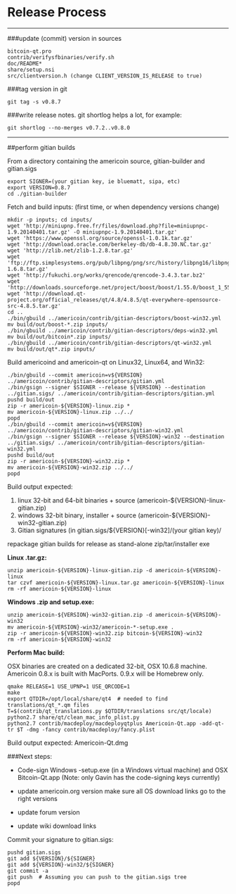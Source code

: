 Release Process
====================

* * *

###update (commit) version in sources


	bitcoin-qt.pro
	contrib/verifysfbinaries/verify.sh
	doc/README*
	share/setup.nsi
	src/clientversion.h (change CLIENT_VERSION_IS_RELEASE to true)

###tag version in git

	git tag -s v0.8.7

###write release notes. git shortlog helps a lot, for example:

	git shortlog --no-merges v0.7.2..v0.8.0

* * *

##perform gitian builds

 From a directory containing the americoin source, gitian-builder and gitian.sigs
  
	export SIGNER=(your gitian key, ie bluematt, sipa, etc)
	export VERSION=0.8.7
	cd ./gitian-builder

 Fetch and build inputs: (first time, or when dependency versions change)

	mkdir -p inputs; cd inputs/
	wget 'http://miniupnp.free.fr/files/download.php?file=miniupnpc-1.9.20140401.tar.gz' -O miniupnpc-1.9.20140401.tar.gz'
	wget 'https://www.openssl.org/source/openssl-1.0.1k.tar.gz'
	wget 'http://download.oracle.com/berkeley-db/db-4.8.30.NC.tar.gz'
	wget 'http://zlib.net/zlib-1.2.8.tar.gz'
	wget 'ftp://ftp.simplesystems.org/pub/libpng/png/src/history/libpng16/libpng-1.6.8.tar.gz'
	wget 'http://fukuchi.org/works/qrencode/qrencode-3.4.3.tar.bz2'
	wget 'http://downloads.sourceforge.net/project/boost/boost/1.55.0/boost_1_55_0.tar.bz2'
	wget 'http://download.qt-project.org/official_releases/qt/4.8/4.8.5/qt-everywhere-opensource-src-4.8.5.tar.gz'
	cd ..
	./bin/gbuild ../americoin/contrib/gitian-descriptors/boost-win32.yml
	mv build/out/boost-*.zip inputs/
	./bin/gbuild ../americoin/contrib/gitian-descriptors/deps-win32.yml
	mv build/out/bitcoin*.zip inputs/
	./bin/gbuild ../americoin/contrib/gitian-descriptors/qt-win32.yml
	mv build/out/qt*.zip inputs/

 Build americoind and americoin-qt on Linux32, Linux64, and Win32:
  
	./bin/gbuild --commit americoin=v${VERSION} ../americoin/contrib/gitian-descriptors/gitian.yml
	./bin/gsign --signer $SIGNER --release ${VERSION} --destination ../gitian.sigs/ ../americoin/contrib/gitian-descriptors/gitian.yml
	pushd build/out
	zip -r americoin-${VERSION}-linux.zip *
	mv americoin-${VERSION}-linux.zip ../../
	popd
	./bin/gbuild --commit americoin=v${VERSION} ../americoin/contrib/gitian-descriptors/gitian-win32.yml
	./bin/gsign --signer $SIGNER --release ${VERSION}-win32 --destination ../gitian.sigs/ ../americoin/contrib/gitian-descriptors/gitian-win32.yml
	pushd build/out
	zip -r americoin-${VERSION}-win32.zip *
	mv americoin-${VERSION}-win32.zip ../../
	popd

  Build output expected:

  1. linux 32-bit and 64-bit binaries + source (americoin-${VERSION}-linux-gitian.zip)
  2. windows 32-bit binary, installer + source (americoin-${VERSION}-win32-gitian.zip)
  3. Gitian signatures (in gitian.sigs/${VERSION}[-win32]/(your gitian key)/

repackage gitian builds for release as stand-alone zip/tar/installer exe

**Linux .tar.gz:**

	unzip americoin-${VERSION}-linux-gitian.zip -d americoin-${VERSION}-linux
	tar czvf americoin-${VERSION}-linux.tar.gz americoin-${VERSION}-linux
	rm -rf americoin-${VERSION}-linux

**Windows .zip and setup.exe:**

	unzip americoin-${VERSION}-win32-gitian.zip -d americoin-${VERSION}-win32
	mv americoin-${VERSION}-win32/americoin-*-setup.exe .
	zip -r americoin-${VERSION}-win32.zip bitcoin-${VERSION}-win32
	rm -rf americoin-${VERSION}-win32

**Perform Mac build:**

  OSX binaries are created on a dedicated 32-bit, OSX 10.6.8 machine.
  Americoin 0.8.x is built with MacPorts.  0.9.x will be Homebrew only.

	qmake RELEASE=1 USE_UPNP=1 USE_QRCODE=1
	make
	export QTDIR=/opt/local/share/qt4  # needed to find translations/qt_*.qm files
	T=$(contrib/qt_translations.py $QTDIR/translations src/qt/locale)
	python2.7 share/qt/clean_mac_info_plist.py
	python2.7 contrib/macdeploy/macdeployqtplus Americoin-Qt.app -add-qt-tr $T -dmg -fancy contrib/macdeploy/fancy.plist

 Build output expected: Americoin-Qt.dmg

###Next steps:

* Code-sign Windows -setup.exe (in a Windows virtual machine) and
  OSX Bitcoin-Qt.app (Note: only Gavin has the code-signing keys currently)

* update americoin.org version
  make sure all OS download links go to the right versions

* update forum version

* update wiki download links

Commit your signature to gitian.sigs:

	pushd gitian.sigs
	git add ${VERSION}/${SIGNER}
	git add ${VERSION}-win32/${SIGNER}
	git commit -a
	git push  # Assuming you can push to the gitian.sigs tree
	popd

